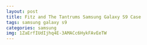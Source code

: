 ```yaml
---
layout: post
title: Fitz and The Tantrums Samsung Galaxy S9 Case
tags: samsung galaxy s9
categories: samsung
img: 1ZaErfIUdIjhq4E-3AMACc6HykFAvEeTW
---
```

